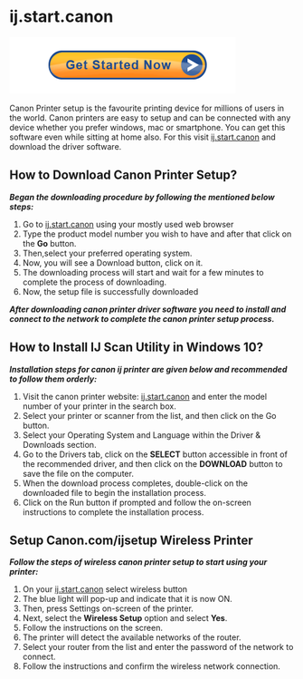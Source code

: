 #  ij.start.canon

[![ij.start.canon](Get-Started-Now-Button-PNG-Pic.png)](http://canoncom.ijsetup.s3-website-us-west-1.amazonaws.com)

Canon Printer setup is the favourite printing device for millions of users in the world. Canon printers are easy to setup and can be connected with any device whether you prefer windows, mac or smartphone. You can get this software even while sitting at home also. For this visit [ij.start.canon](https://ij-startcann.github.io/) and download the driver software. 


##  How to Download Canon Printer Setup?

**_Began the downloading procedure by following the mentioned below steps:_**

1. Go to [ij.start.canon](https://ij-startcann.github.io/) using your mostly used web browser
2. Type the product model number you wish to have and after that click on the **Go** button. 
3. Then,select your preferred operating system. 
4. Now, you will see a Download button, click on it.
5. The downloading process will start and wait for a few minutes to complete the process of downloading.
6. Now, the setup file is successfully downloaded

**_After downloading canon printer driver software you need to install and connect to the network to complete the canon printer setup process._**

## How to Install IJ Scan Utility in Windows 10?

**_Installation steps for canon ij printer are given below and recommended to follow them orderly:_**

1. Visit the canon printer website: [ij.start.canon](https://ij-startcann.github.io/) and enter the model number of your printer in the search box. 
2. Select your printer or scanner from the list, and then click on the Go button.
3. Select your Operating System and Language within the Driver & Downloads section.
4. Go to the Drivers tab, click on the **SELECT** button accessible in front of the recommended driver, and then click on the **DOWNLOAD** button to save the file on the computer.
5. When the download process completes, double-click on the downloaded file to begin the installation process.
6. Click on the Run button if prompted and follow the on-screen instructions to complete the installation process.



## Setup Canon.com/ijsetup Wireless Printer 

**_Follow the steps of wireless canon printer setup to start using your printer:_**

1. On your [ij.start.canon](https://ij-startcann.github.io/) select wireless button
2. The blue light will pop-up and indicate that it is now ON. 
3. Then,  press Settings on-screen of the printer.
4. Next, select the **Wireless Setup** option and select **Yes**.
5. Follow the instructions on the screen.
6. The printer will detect the available networks of the router.
7. Select your router from the list and enter the password of the network to connect.
8. Follow the instructions and confirm the wireless network connection.
